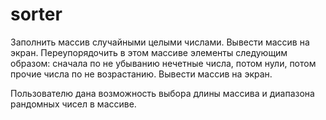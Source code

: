 # sorter

Заполнить массив случайными целыми числами. Вывести массив на экран. 
Переупорядочить в этом массиве элементы следующим образом: сначала по не 
убыванию нечетные числа, потом нули, потом прочие числа по не возрастанию. 
Вывести массив на экран.

Пользователю дана возможность выбора длины массива и диапазона рандомных чисел в массиве.
